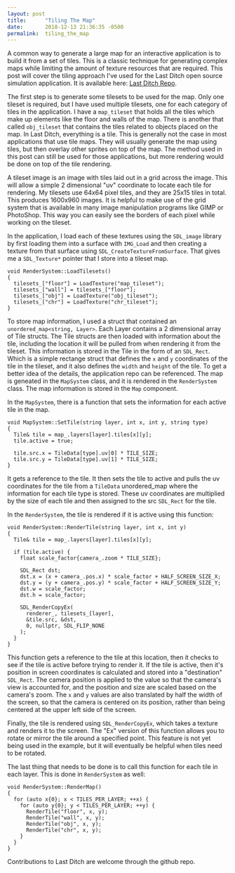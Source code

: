 ```yaml
---
layout: post
title:      "Tiling The Map"
date:       2018-12-13 21:36:35 -0500
permalink:  tiling_the_map
---
```



A common way to generate a large map for an interactive application is to build it from a set of tiles. This is a classic technique for generating complex maps while limiting the amount of texture resources that are required. This post will cover the tiling approach I've used for the Last Ditch open source simulation application. It is available here: [Last Ditch Repo](https://github.com/ecssiah/last-ditch).

The first step is to generate some tilesets to be used for the map. Only one tileset is required, but I have used multiple tilesets, one for each category of tiles in the application. I have a `map_tileset` that holds all the tiles which make up elements like the floor and walls of the map. There is another that called `obj_tileset` that contains the tiles related to objects placed on the map. In Last Ditch, everything is a tile. This is generally not the case in most applications that use tile maps. They will usually generate the map using tiles, but then overlay other sprites on top of the map. The method used in this post can still be used for those applications, but more rendering would be done on top of the tile rendering.

A tileset image is an image with tiles laid out in a grid across the image. This will allow a simple 2 dimensional "uv" coordinate to locate each tile for rendering. My tilesets use 64x64 pixel tiles, and they are 25x15 tiles in total. This produces 1600x960 images. It is helpful to make use of the grid system that is available in many image manipulation programs like GIMP or PhotoShop. This way you can easily see the borders of each pixel while working on the tileset.

In the application, I load each of these textures using the `SDL_image` library by first loading them into a surface with `IMG_Load` and then creating a texture from that surface using `SDL_CreateTextureFromSurface`. That gives me a `SDL_Texture*` pointer that I store into a tileset map.

```
void RenderSystem::LoadTilesets()                                                
{                                                                                
  tilesets_["floor"] = LoadTexture("map_tileset");                                 
  tilesets_["wall"] = tilesets_["floor"];                                        
  tilesets_["obj"] = LoadTexture("obj_tileset");                                 
  tilesets_["chr"] = LoadTexture("chr_tileset");                                 
}
```

To store map information, I used a struct that contained an `unordered_map<string, Layer>`. Each Layer contains a 2 dimensional array of Tile structs. The Tile structs are then loaded with information about the tile, including the location it will be pulled from when rendering it from the tileset. This information is stored in the Tile in the form of an `SDL_Rect`. Which is a simple rectange struct that defines the `x` and `y` coordinates of the tile in the tileset, and it also defines the `width` and `height` of the tile. To get a better idea of the details, the application repo can be referenced. The map is geneated in the `MapSystem` class, and it is rendered in the `RenderSystem` class. The map information is stored in the `Map` component.

In the `MapSystem`, there is a function that sets the information for each active tile in the map.

```
void MapSystem::SetTile(string layer, int x, int y, string type) 
{                 
  Tile& tile = map_.layers[layer].tiles[x][y];                                     
  tile.active = true;                                                              
                                                                                   
  tile.src.x = TileData[type].uv[0] * TILE_SIZE;                                   
  tile.src.y = TileData[type].uv[1] * TILE_SIZE;                                   
} 
```

It gets a reference to the tile. It then sets the tile to active and pulls the uv coordinates for the tile from a `TileData` unordered_map where the information for each tile type is stored. These uv coordinates are multiplied by the size of each tile and then assigned to the src `SDL_Rect` for the tile.

In the `RenderSystem`, the tile is rendered if it is active using this function:

```
void RenderSystem::RenderTile(string layer, int x, int y)
{
  Tile& tile = map_.layers[layer].tiles[x][y];
                                                                                 
  if (tile.active) {
    float scale_factor{camera_.zoom * TILE_SIZE};
                                                                                 
    SDL_Rect dst;
    dst.x = (x + camera_.pos.x) * scale_factor + HALF_SCREEN_SIZE_X;
    dst.y = (y + camera_.pos.y) * scale_factor + HALF_SCREEN_SIZE_Y;
    dst.w = scale_factor;
    dst.h = scale_factor;
                                                                                 
    SDL_RenderCopyEx(
      renderer_, tilesets_[layer],
      &tile.src, &dst,
      0, nullptr, SDL_FLIP_NONE
    );
  }
}
```

This function gets a reference to the tile at this location, then it checks to see if the tile is active before trying to render it. If the tile is active, then it's position in screen coordinates is calculated and stored into a "destination" `SDL_Rect`. The camera position is applied to the value so that the camera's view is accounted for, and the position and size are scaled based on the camera's zoom. The `x` and `y` values are also translated by half the width of the screen, so that the camera is centered on its position, rather than being centered at the upper left side of the screen.

Finally, the tile is rendered using `SDL_RenderCopyEx`, which takes a texture and renders it to the screen. The "Ex" version of this function allows you to rotate or mirror the tile around a specified point. This feature is not yet being used in the example, but it will eventually be helpful when tiles need to be rotated.

The last thing that needs to be done is to call this function for each tile in each layer. This is done in `RenderSystem` as well:

```
void RenderSystem::RenderMap()                                                   
{                                                                                
  for (auto x{0}; x < TILES_PER_LAYER; ++x) {                                    
    for (auto y{0}; y < TILES_PER_LAYER; ++y) {                                  
      RenderTile("floor", x, y);                                                 
      RenderTile("wall", x, y);                                                  
      RenderTile("obj", x, y);                                                   
      RenderTile("chr", x, y);                                                   
    }                                                                            
  }                                                                              
}       
```

Contributions to Last Ditch are welcome through the github repo.


